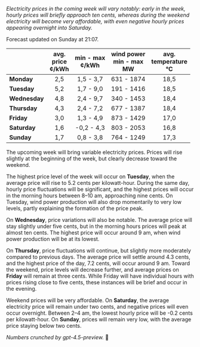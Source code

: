 *Electricity prices in the coming week will vary notably: early in the week, hourly prices will briefly approach ten cents, whereas during the weekend electricity will become very affordable, with even negative hourly prices appearing overnight into Saturday.*

Forecast updated on Sunday at 21:07.

|              | avg.<br>price<br>¢/kWh | min - max<br>¢/kWh | wind power<br>min - max<br>MW | avg.<br>temperature<br>°C |
|:-------------|:----------------:|:----------------:|:-------------:|:-------------:|
| **Monday**    |        2,5       |     1,5 - 3,7    |       631 - 1874      |       18,5      |
| **Tuesday**      |        5,2       |     1,7 - 9,0    |       191 - 1416      |       18,5      |
| **Wednesday**  |        4,8       |     2,4 - 9,7    |       340 - 1453      |       18,4      |
| **Thursday**      |        4,3       |     2,4 - 7,2    |       677 - 1387      |       18,4      |
| **Friday**    |        3,0       |     1,3 - 4,9    |       873 - 1429      |       17,0      |
| **Saturday**     |        1,6       |    -0,2 - 4,3    |       803 - 2053      |       16,8      |
| **Sunday**    |        1,7       |     0,8 - 3,8    |       764 - 1249      |       17,3      |

The upcoming week will bring variable electricity prices. Prices will rise slightly at the beginning of the week, but clearly decrease toward the weekend.

The highest price level of the week will occur on **Tuesday**, when the average price will rise to 5.2 cents per kilowatt-hour. During the same day, hourly price fluctuations will be significant, and the highest prices will occur in the morning hours between 8–10 am, approaching nine cents. On Tuesday, wind power production will also drop momentarily to very low levels, partly explaining the formation of the price peak.

On **Wednesday**, price variations will also be notable. The average price will stay slightly under five cents, but in the morning hours prices will peak at almost ten cents. The highest price will occur around 9 am, when wind power production will be at its lowest.

On **Thursday**, price fluctuations will continue, but slightly more moderately compared to previous days. The average price will settle around 4.3 cents, and the highest price of the day, 7.2 cents, will occur around 9 am. Toward the weekend, price levels will decrease further, and average prices on **Friday** will remain at three cents. While Friday will have individual hours with prices rising close to five cents, these instances will be brief and occur in the evening.

Weekend prices will be very affordable. On **Saturday**, the average electricity price will remain under two cents, and negative prices will even occur overnight. Between 2–4 am, the lowest hourly price will be -0.2 cents per kilowatt-hour. On **Sunday**, prices will remain very low, with the average price staying below two cents.

*Numbers crunched by gpt-4.5-preview.* 🔌
